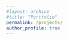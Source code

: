 ```yaml
---
#layout: archive
#title: "Portfolio"
permalink: /projects/
author_profile: true
---
```


<!--
{% include base_path %}


{% for post in site.portfolio %}
  {% include archive-single.html %}
{% endfor %} -->
